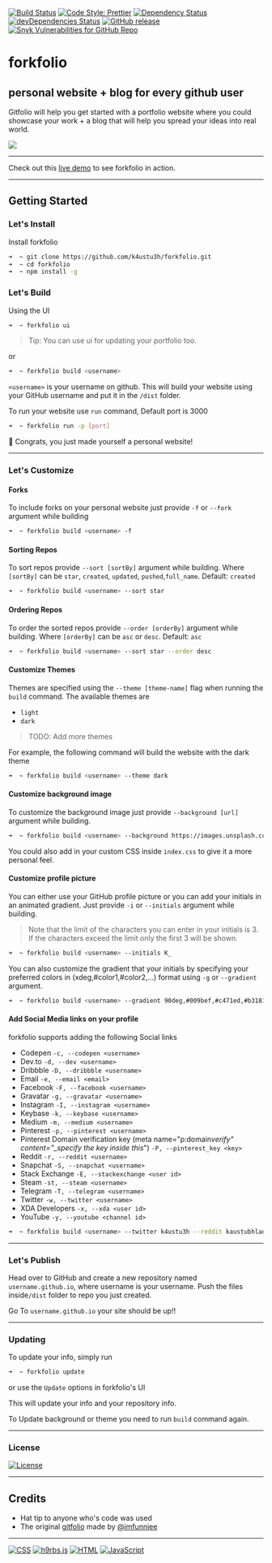 [![Build Status](https://img.shields.io/travis/com/k4ustu3h/forkfolio?logo=travis&style=for-the-badge)](https://travis-ci.com/k4ustu3h/forkfolio)
[![Code Style: Prettier](https://img.shields.io/badge/code_style-prettier-ff69b4.svg?logo=prettier&style=for-the-badge)](https://github.com/prettier/prettier)
[![Dependency Status](https://img.shields.io/david/k4ustu3h/forkfolio?style=for-the-badge)](https://david-dm.org/k4ustu3h/forkfolio)
[![devDependencies Status](https://img.shields.io/david/dev/k4ustu3h/forkfolio?style=for-the-badge)](https://david-dm.org/k4ustu3h/forkfolio?type=dev)
[![GitHub release](https://img.shields.io/github/release/k4ustu3h/forkfolio.svg?style=for-the-badge)](https://github.com/k4ustu3h/forkfolio/releases/latest)
[![Snyk Vulnerabilities for GitHub Repo](https://img.shields.io/snyk/vulnerabilities/github/k4ustu3h/forkfolio?logo=snyk&style=for-the-badge)](https://snyk.io/test/github/k4ustu3h/forkfolio?targetFile=package.json)

# forkfolio

## personal website + blog for every github user

Gitfolio will help you get started with a portfolio website where you could showcase your work + a blog that will help you spread your ideas into real world.

<img src="https://i.imgur.com/eA6clZr.png">

---

Check out this [live demo](https://k4ustu3h.cf) to see forkfolio in action.

---

## Getting Started

### Let's Install

Install forkfolio

```sh
➜  ~ git clone https://github.com/k4ustu3h/forkfolio.git
➜  ~ cd forkfolio
➜  ~ npm install -g
```

### Let's Build

Using the UI

```sh
➜  ~ forkfolio ui
```

> Tip: You can use ui for updating your portfolio too.

or

```sh
➜  ~ forkfolio build <username>
```

`<username>` is your username on github. This will build your website using your GitHub username and put it in the `/dist` folder.

To run your website use `run` command, Default port is 3000

```sh
➜  ~ forkfolio run -p [port]
```

🎉 Congrats, you just made yourself a personal website!

---

### Let's Customize

#### Forks

To include forks on your personal website just provide `-f` or `--fork` argument while building

```sh
➜  ~ forkfolio build <username> -f
```

#### Sorting Repos

To sort repos provide `--sort [sortBy]` argument while building. Where `[sortBy]` can be `star`, `created`, `updated`, `pushed`,`full_name`. Default: `created`

```sh
➜  ~ forkfolio build <username> --sort star
```

#### Ordering Repos

To order the sorted repos provide `--order [orderBy]` argument while building. Where `[orderBy]` can be `asc` or `desc`. Default: `asc`

```sh
➜  ~ forkfolio build <username> --sort star --order desc
```

#### Customize Themes

Themes are specified using the `--theme [theme-name]` flag when running the `build` command. The available themes are

-   `light`
-   `dark`

> TODO: Add more themes

For example, the following command will build the website with the dark theme

```sh
➜  ~ forkfolio build <username> --theme dark
```

#### Customize background image

To customize the background image just provide `--background [url]` argument while building.

```sh
➜  ~ forkfolio build <username> --background https://images.unsplash.com/photo-1557277770-baf0ca74f908?w=1634
```

You could also add in your custom CSS inside `index.css` to give it a more personal feel.

#### Customize profile picture

You can either use your GitHub profile picture or you can add your initials in an animated gradient. Just provide `-i` or `--initials` argument while building.

> Note that the limit of the characters you can enter in your initials is 3. If the characters exceed the limit only the first 3 will be shown.

```sh
➜  ~ forkfolio build <username> --initials K_
```

You can also customize the gradient that your initials by specifying your preferred colors in (xdeg,#color1,#color2,...) format using `-g` or `--gradient` argument.

```sh
➜  ~ forkfolio build <username> --gradient 90deg,#009bef,#c471ed,#b31818
```

#### Add Social Media links on your profile

forkfolio supports adding the following Social links

-   Codepen `-c, --codepen <username>`
-   Dev.to `-d, --dev <username>`
-   Dribbble `-D, --dribbble <username>`
-   Email `-e, --email <email>`
-   Facebook `-F, --facebook <username>`
-   Gravatar `-g, --gravatar <username>`
-   Instagram `-I, --instagram <username>`
-   Keybase `-k, --keybase <username>`
-   Medium `-m, --medium <username>`
-   Pinterest `-p, --pinterest <username>`
-   Pinterest Domain verification key (meta name="p:domain*verify" content="\_specify the key inside this*") `-P, --pinterest_key <key>`
-   Reddit `-r, --reddit <username>`
-   Snapchat `-S, --snapchat <username>`
-   Stack Exchange `-E, --stackexchange <user id>`
-   Steam `-st, --steam <username>`
-   Telegram `-T, --telegram <username>`
-   Twitter `-w, --twitter <username>`
-   XDA Developers `-x, --xda <user id>`
-   YouTube `-y, --youtube <channel id>`

```sh
➜  ~ forkfolio build <username> --twitter k4ustu3h --reddit kaustubhladiya
```

---

### Let's Publish

Head over to GitHub and create a new repository named `username.github.io`, where username is your username. Push the files inside`/dist` folder to repo you just created.

Go To `username.github.io` your site should be up!!

---

### Updating

To update your info, simply run

```sh
➜  ~ forkfolio update
```

or use the `Update` options in forkfolio's UI

This will update your info and your repository info.

To Update background or theme you need to run `build` command again.

---

### License

[![License](https://img.shields.io/github/license/k4ustu3h/forkfolio.svg?style=for-the-badge)](https://github.com/k4ustu3h/forkfolio/blob/master/LICENSE)

---

## Credits

-   Hat tip to anyone who's code was used
-   The original [gitfolio](https://github.com/imfunniee/gitfolio) made by [@imfunniee](https://github.com/imfunniee/)

---

[![CSS](https://img.shields.io/badge/uses-css-1572B6?logo=css3&style=for-the-badge)](https://github.com/topics/css)
[![h9rbs.js](https://img.shields.io/badge/uses-h9rbs.js-473349?style=for-the-badge)](https://html9responsiveboilerstrapjs.com/)
[![HTML](https://img.shields.io/badge/uses-html-E34F26?logo=html5&style=for-the-badge)](https://github.com/topics/html)
[![JavaScript](https://img.shields.io/badge/made_with-javascript-F7DF1E?logo=javascript&style=for-the-badge)](https://github.com/topics/javascript)
